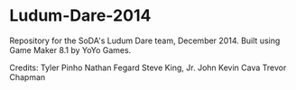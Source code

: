 Ludum-Dare-2014
===============

Repository for the SoDA's Ludum Dare team, December 2014. 
Built using Game Maker 8.1 by YoYo Games.

Credits:
Tyler Pinho
Nathan Fegard
Steve King, Jr.
John Kevin Cava
Trevor Chapman
